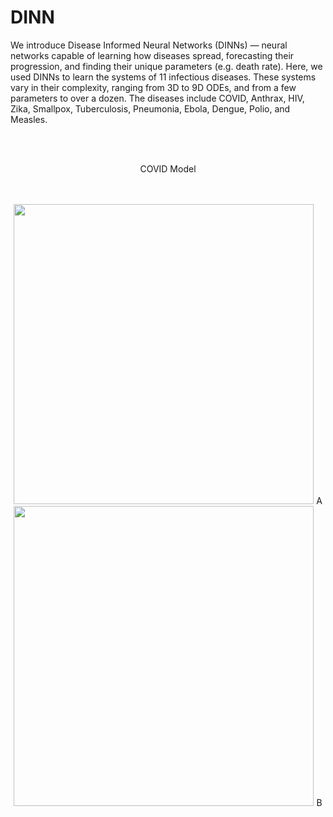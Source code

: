 # DINN
We introduce Disease Informed Neural Networks (DINNs) — neural networks capable of learning how diseases spread, forecasting their progression, and finding their unique parameters (e.g. death rate). Here, we used DINNs to learn the systems of 11 infectious diseases. These systems vary in their complexity, ranging from 3D to 9D ODEs, and from a few parameters to over a dozen. The diseases include COVID, Anthrax, HIV, Zika, Smallpox, Tuberculosis, Pneumonia, Ebola, Dengue, Polio, and Measles.

<br/><br/>

<p align="center">
   COVID Model</span>
</p>

<div align="center">
   <br/><br/>
  <img src="https://github.com/Shaier/DINN/blob/master/Experiments/real_data/covid_real_data_daily_cases.jpg" width="480" />
   A
  <img src="https://github.com/Shaier/DINN/blob/master/Experiments/real_data/covid_real_data_cumulative_cases.jpg" width="480" /> 
   B
</div>
